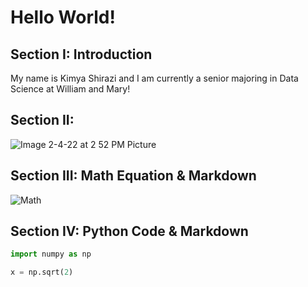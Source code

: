 # Hello World!

## Section I: Introduction

My name is Kimya Shirazi and I am currently a senior majoring in Data Science at William and Mary!

## Section II:
![Image 2-4-22 at 2 52 PM](https://user-images.githubusercontent.com/78177144/152691621-f08d1232-f764-4b41-9a4c-dc5f0c003018.jpg)
 Picture

## Section III: Math Equation & Markdown
![Math](https://render.githubusercontent.com/render/math?math=%5Csqrt%7B%5Csin(x%2B1)%2B3%7D)

## Section IV: Python Code & Markdown
```Python
import numpy as np

x = np.sqrt(2)
```
